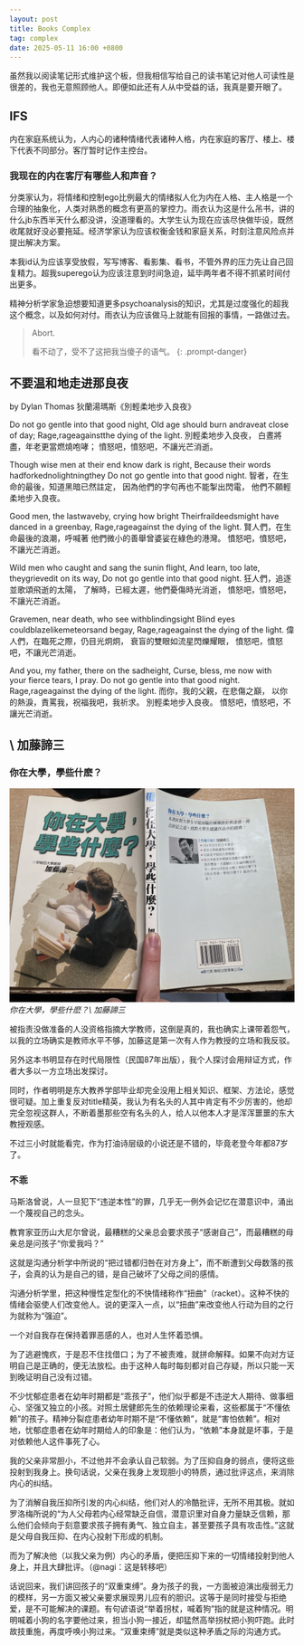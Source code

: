 ```yaml
---
layout: post
title: Books Complex
tag: complex
date: 2025-05-11 16:00 +0800
---
```

虽然我以阅读笔记形式维护这个板，但我相信写给自己的读书笔记对他人可读性是很差的，我也无意照顾他人。即便如此还有人从中受益的话，我真是要开眼了。

## IFS
内在家庭系统认为，人内心的诸种情绪代表诸种人格，内在家庭的客厅、楼上、楼下代表不同部分。客厅暂时记作主控台。

### 我现在的内在客厅有哪些人和声音？

分类家认为，将情绪和控制ego比例最大的情绪拟人化为内在人格、主人格是一个合理的抽象化，人类对熟悉的概念有更高的掌控力。雨衣认为这是什么吊书，讲的什么jb东西半天什么都没讲，没道理看的。大学生认为现在应该尽快做毕设，既然收尾就好没必要拖延。经济学家认为应该权衡金钱和家庭关系，时刻注意风险点并提出解决方案。

本我id认为应该享受放假，写写博客、看影集、看书，不管外界的压力先让自己回复精力。超我superego认为应该注意到时间急迫，延毕两年者不得不抓紧时间付出更多。

精神分析学家急迫想要知道更多psychoanalysis的知识，尤其是过度强化的超我这个概念，以及如何对付。雨衣认为应该做马上就能有回报的事情，一路做过去。

> Abort.
> 
> 看不动了，受不了这把我当傻子的语气。
{: .prompt-danger}

## 不要温和地走进那良夜
by Dylan Thomas
狄蘭湯瑪斯《別輕柔地步入良夜》

Do not go gentle into that good night,
Old age should burn andraveat close of day;
Rage,rageagainstthe dying of the light.
別輕柔地步入良夜，
白晝將盡，年老更當燃燒咆哮；
憤怒吧，憤怒吧，不讓光芒消逝。

Though wise men at their end know dark is right,
Because their words hadforkednolightningthey
Do not go gentle into that good night.
智者，在生命的最後，知道黑暗已然註定，
因為他們的字句再也不能掣出閃電，
他們不願輕柔地步入良夜。

Good men, the lastwaveby, crying how bright
Theirfraildeedsmight have danced in a greenbay,
Rage,rageagainst the dying of the light.
賢人們，在生命最後的浪潮，呼喊著
他們微小的善舉曾婆娑在綠色的港灣。
憤怒吧，憤怒吧，不讓光芒消逝。

Wild men who caught and sang the sunin flight,
And learn, too late, theygrievedit on its way,
Do not go gentle into that good night.
狂人們，追逐並歌頌飛逝的太陽，
了解時，已經太遲，他們憂傷時光消逝，
憤怒吧，憤怒吧，不讓光芒消逝。

Gravemen, near death, who see withblindingsight
Blind eyes couldblazelikemeteorsand begay,
Rage,rageagainst the dying of the light.
偉人們，在臨死之際，仍目光炯炯，
衰盲的雙眼如流星閃爍耀眼，
憤怒吧，憤怒吧，不讓光芒消逝。

And you, my father, there on the sadheight,
Curse, bless, me now with your fierce tears, I pray.
Do not go gentle into that good night.
Rage,rageagainst the dying of the light.
而你，我的父親，在悲傷之巔，
以你的熱淚，責罵我，祝福我吧，我祈求。
別輕柔地步入良夜。
憤怒吧，憤怒吧，不讓光芒消逝。

## \ 加藤諦三

### 你在大學，學些什麽？

![alt text](/assets/2025-05/8e1f1686bf5db46c63d749948c3595a.jpg)_你在大學，學些什麽？\ 加藤諦三_

被指责没做准备的人没资格指摘大学教师，这倒是真的，我也确实上课带着怨气，以我的立场确实是教师水平不够，加藤这是第一次有人作为教授的立场和我反驳。

另外这本书明显存在时代局限性（民国87年出版），我个人探讨会用辩证方式，作者大多以一方立场出发探讨。

同时，作者明明是东大教养学部毕业却完全没用上相关知识、框架、方法论，感觉很可疑。加上重复反对title精英，我认为有名头的人其中肯定有不少厉害的，他却完全忽视这群人，不断着墨那些空有名头的人，给人以他本人才是浑浑噩噩的东大教授观感。

不过三小时就能看完，作为打油诗层级的小说还是不错的，毕竟老登今年都87岁了。

### 不乖

马斯洛曾说，人一旦犯下“违逆本性”的罪，几乎无一例外会记忆在潜意识中，涌出一个蔑视自己的念头。

教育家亚历山大尼尔曾说，最糟糕的父亲总会要求孩子“感谢自己”，而最糟糕的母亲总是问孩子“你爱我吗？”

这就是沟通分析学中所说的“把过错都归咎在对方身上”，而不断遭到父母数落的孩子，会真的认为是自己的错，是自己破坏了父母之间的感情。

沟通分析学里，把这种慢性定型化的不快情绪称作“扭曲”（racket）。这种不快的情绪会驱使人们改变他人。说的更深入一点，以“扭曲”来改变他人行动为目的之行为就称为“强迫”。

一个对自我存在保持着罪恶感的人，也对人生怀着恐惧。

为了逃避愧疚，于是忍不住找借口；为了不被责难，就拼命解释。如果不向对方证明自己是正确的，便无法放松。由于这种人每时每刻都对自己存疑，所以只能一天到晚证明自己没有过错。

不少忧郁症患者在幼年时期都是“乖孩子”，他们似乎都是不违逆大人期待、做事细心、坚强又独立的小孩。对照土居健郎先生的依赖理论来看，这些都属于“不懂依赖”的孩子。精神分裂症患者幼年时期不是“不懂依赖”，就是“害怕依赖”。相对地，忧郁症患者在幼年时期给人的印象是：他们认为，“依赖”本身就是坏事，于是对依赖他人这件事死了心。

我的父亲非常胆小，不过他并不会承认自己软弱。为了压抑自身的弱点，便将这些投射到我身上。换句话说，父亲在我身上发现胆小的特质，通过批评这点，来消除内心的纠结。

为了消解自我压抑所引发的内心纠结，他们对人的冷酷批评，无所不用其极。就如罗洛梅所说的“为人父母若内心经常缺乏自信，潜意识里对自身力量缺乏信赖，那么他们会倾向于刻意要求孩子拥有勇气、独立自主，甚至要孩子具有攻击性。”这就是父母自我压抑、在内心投射下形成的机制。

而为了解决他（以我父亲为例）内心的矛盾，便把压抑下来的一切情绪投射到他人身上，并且大肆批评。（@nagi：这是转移吧）

话说回来，我们讲回孩子的“双重束缚”。身为孩子的我，一方面被迫演出瘦弱无力的模样，另一方面又被父亲要求展现男儿应有的胆识。这等于是同时接受与拒绝爱，是不可能解决的课题。有句谚语说“举着拐杖，喊着狗”指的就是这种情况。明明喊着小狗的名字要他过来，担当小狗一接近，却猛然高举拐杖把小狗吓跑。此时故技重施，再度呼唤小狗过来。“双重束缚”就是类似这种矛盾之际的沟通方式。
